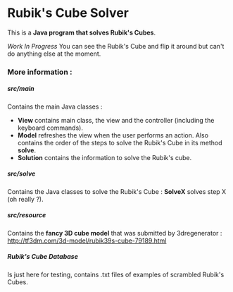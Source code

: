 Rubik's Cube Solver
==============

This is a <b>Java program that solves Rubik's Cubes</b>. 

*Work In Progress* You can see the Rubik's Cube and flip it around but can't do anything else at the moment.

### More information :

##### src/main 
Contains the main Java classes :

- <b>View</b> contains main class, the view and the controller (including the keyboard commands).
- <b>Model</b> refreshes the view when the user performs an action. Also contains the order of the steps to solve the Rubik's Cube in its method <b>solve</b>.
- <b>Solution</b> contains the information to solve the Rubik's cube.

##### src/solve
Contains the Java classes to solve the Rubik's Cube : <b>SolveX</b> solves step X (oh really ?).

##### src/resource
Contains the <b>fancy 3D cube model</b> that was submitted by 3dregenerator : http://tf3dm.com/3d-model/rubik39s-cube-79189.html

##### Rubik's Cube Database
Is just here for testing, contains .txt files of examples of scrambled Rubik's Cubes.